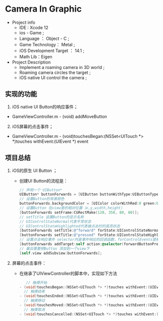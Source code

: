 # Camera In Graphic

- Project info
  - IDE : Xcode 12
  - ios - Game ;
  - Language ： Object - C ;
  - Game Technology： Metal ;
  - iOS Development Target ： 14.1 ;
  - Math Lib：Eigen
- Project Description
  - Implement a roaming camera in 3D world ;
  - Roaming camera circles the target ;
  - iOS native UI control the camera ;

## 实现的功能

1. iOS native UI Button的响应事件；

- GameViewController.m  - (void) addMoveButton

2. iOS屏幕的点击事件；

- GameViewController.m  - (void)touchesBegan:(NSSet<UITouch *> *)touches withEvent:(UIEvent *) event

## 项目总结

1. iOS的原生 UI Button ；

   - 创建UI Button的流程是：

     ```objective-c
     // 声明一个 UIButton*
     UIButton* buttonForwards = [UIButton buttonWithType:UIButtonTypeRoundedRect];
     // 设置Button的背景颜色
     buttonForwards.backgroundColor = [UIColor colorWithRed:0 green:0 blue:0 alpha:0];
     // 设置Button 在view里的相对位置（x,y,width,height）
     [buttonForwards setFrame:CGRectMake(120, 350, 80, 60)];
     // setTitle 设置Button的显示名称
     // UIControlStateNormal代表平常状态
     // UIControlStateHighlighted代表被点击时的高亮状态
     [buttonForwards setTitle:@"forward" forState:UIControlStateNormal];
     [buttonForwards setTitle:@"pressed" forState:UIControlStateHighlighted];
     // 设置点击响应事件 selector内是事件响应的回调函数，forControlEvents是触发事件的种类
     [buttonForwards addTarget:self action:@selector(forwardButtonPressed) forControlEvents:UIControlEventTouchUpInside];
     // 最后需要把Button 添加到一个view下
     [self.view addSubview:buttonForwards];
     ```

2. 屏幕的点击事件：

   - 在继承了UIViewController的脚本中，实现如下方法

     ```objective-c
     	// 触摸开始
     - (void)touchesBegan:(NSSet<UITouch *> *)touches withEvent:(UIEvent *)event
       // 触摸结束
     - (void)touchesEnded:(NSSet<UITouch *> *)touches withEvent:(UIEvent *)event
       // 触摸移动
     - (void)touchesMoved:(NSSet<UITouch *> *)touches withEvent:(UIEvent *)event
       // 触摸取消
     - (void)touchesCancelled:(NSSet<UITouch *> *)touches withEvent:(UIEvent *)event
     ```

     
